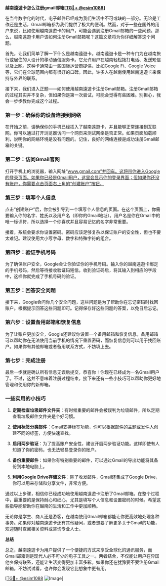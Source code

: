 **越南遠遊卡怎么注册gmail邮箱[[TG💪+ @esim1088](https://t.me/s/esim1088)]**

在当今数字化的时代，电子邮件已经成为我们生活中不可或缺的一部分。无论是工作还是生活，Gmail邮箱都为我们提供了极大的便利。然而，对于一些在国外的用户来说，比如使用越南遠遊卡的用户，可能会遇到注册Gmail邮箱的一些问题。那么，越南遠遊卡用户该如何注册Gmail邮箱呢？这篇文章将为你详细解答这个问题。

首先，让我们简单了解一下什么是越南遠遊卡。越南遠遊卡是一种专门为在越南旅行或居住的人设计的移动通信服务卡。它允许用户在越南轻松拨打电话、发送短信以及上网。这种卡通常由一些国际运营商提供，比如Google Fi、Google Voice等，它们在全球范围内都有很好的口碑。因此，许多人在越南使用越南遠遊卡来保持与外界的联系。

接下来，我们进入正题——如何使用越南遠遊卡注册Gmail邮箱。注册Gmail邮箱的过程其实并不复杂，但如果你是第一次尝试，可能会觉得有些困难。别担心，我会一步步教你完成这个过程。

### **第一步：确保你的设备连接到网络**

在开始之前，请确保你的手机已经插入了越南遠遊卡，并且能够正常连接到互联网。你可以通过打开浏览器访问一个网页来测试网络是否正常。如果页面加载顺利，说明你的网络环境是没有问题的。记住，良好的网络连接是成功注册Gmail邮箱的关键。

### **第二步：访问Gmail官网**

打开手机上的浏览器，输入网址“www.gmail.com”并回车。这将带你进入Google的登录页面。如果你已经是Gmail用户，这里会显示你的登录界面；但如果你还没有账户，你需要点击页面右上角的“创建账户”按钮。

### **第三步：填写个人信息**

点击“创建账户”后，你会被引导到一个填写个人信息的页面。在这个页面上，你需要输入你的名字、姓氏以及用户名（即你的Gmail地址）。用户名是你在Gmail中的唯一标识符，所以选择一个你喜欢并且容易记忆的名字非常重要。

接着，系统会要求你设置密码。密码应该足够复杂以保证账户的安全性，但也不要太难记。建议使用大小写字母、数字和特殊字符的组合。

### **第四步：验证手机号码**

为了确保账户安全，Google会让你验证你的手机号码。输入你的越南遠遊卡绑定的手机号码，然后等待接收验证码短信。收到验证码后，将其输入到相应的字段中，这样你就完成了手机号码的验证。

### **第五步：回答安全问题**

接下来，Google会问你几个安全问题，这些问题是为了帮助你在忘记密码时找回账户。根据提示回答这些问题即可。记得保存好这些问题的答案，以免日后忘记。

### **第六步：设置备用邮箱和恢复信息**

为了让账户更加安全，Google还建议你设置一个备用邮箱和恢复信息。备用邮箱可以帮助你在无法使用当前手机的情况下重置密码，而恢复信息则可以用于找回账户。如果你有其他邮箱或者备用联系方式，不妨填上去。

### **第七步：完成注册**

最后一步就是确认所有信息无误后提交，恭喜你！你现在已经成为一名Gmail用户了。不过，这并不意味着注册过程结束，接下来还有一些小技巧可以帮助你更好地管理和使用你的新邮箱。

### **一些实用的小技巧**

1. **定期检查垃圾邮件文件夹**：有时候重要的邮件会被误判为垃圾邮件，所以定期查看垃圾邮件文件夹是个好习惯。
   
2. **使用标签分类邮件**：Gmail支持标签功能，你可以根据邮件的主题或发件人创建不同的标签，方便快速查找。

3. **启用两步验证**：为了提高账户安全性，建议开启两步验证功能。这样即使有人知道了你的密码，也无法轻易登录你的账户。

4. **备份重要邮件**：如果你有特别重要的邮件，可以通过Gmail的导出功能将其备份到本地电脑上。

5. **利用Google Drive存储文件**：除了收发邮件，Gmail还集成了Google Drive，你可以用来存储和分享文件，非常方便。

通过以上步骤，相信你已经成功地使用越南遠遊卡注册了Gmail邮箱。在整个过程中，最重要的是保持耐心和细心，尤其是填写个人信息和设置密码的时候。希望这些指导能帮助你在越南的生活和工作中更加顺畅。

无论你是学生、商人还是游客，在越南使用Gmail邮箱都能让你更高效地处理各种事务。如果你对越南遠遊卡还有其他疑问，或者想要了解更多关于Gmail的功能，欢迎随时查阅相关资料或咨询专业人士。

**总结**

总之，越南遠遊卡为用户提供了一个便捷的方式来享受全球化的通讯服务，而Gmail邮箱则是现代人必不可少的电子工具之一。两者结合，不仅能让用户在异国他乡保持联系，还能让生活变得更加丰富多彩。如果你还在犹豫要不要注册Gmail邮箱，不妨试试看，也许你会发现它比想象中更有用。

[[TG💪+ @esim1088](https://t.me/s/esim1088) ![Image](https://i.postimg.cc/4NQfJmqS/Snipaste-2025-05-13-00-14-12.png)]